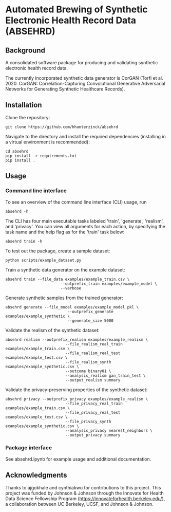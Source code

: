 # Automated Brewing of Synthetic Electronic Health Record Data (ABSEHRD)

## Background
A consolidated software package for producing and validating synthetic electronic health record data.

The currently incorporated synthetic data generator is CorGAN (Torfi et al. 2020. CorGAN: Correlation-Capturing Convolutional Generative Adversarial Networks
for Generating Synthetic Healthcare Records). 

## Installation

Clone the repository:

```
git clone https://github.com/hhunterzinck/absehrd
```

Navigate to the directory and install the required dependencies (installing in a virtual environment is recommended):

```
cd absehrd
pip install -r requirements.txt
pip install .
```

## Usage

### Command line interface
To see an overview of the command line interface (CLI) usage, run
```
absehrd -h
```

The CLI has four main executable tasks labeled 'train', 'generate', 'realism', and 'privacy'.
You can view all arguments for each action, by specifying the task name and the
help flag as for the 'train' task below:
```
absehrd train -h
```

To test out the package, create a sample dataset:
```
python scripts/example_dataset.py
```

Train a synthetic data generator on the example dataset:
```
absehrd train --file_data examples/example_train.csv \
                        --outprefix_train examples/example_model \
                        --verbose
```

Generate synthetic samples from the trained generator:
```
absehrd generate --file_model examples/example_model.pkl \
                           --outprefix_generate examples/example_synthetic \
                           --generate_size 5000
```

Validate the realism of the synthetic dataset:
```
absehrd realism --outprefix_realism examples/example_realism \
                          --file_realism_real_train examples/example_train.csv \
                          --file_realism_real_test examples/example_test.csv \
                          --file_realism_synth examples/example_synthetic.csv \
                          --outcome binary01 \
                          --analysis_realism gan_train_test \
                          --output_realism summary 
```

Validate the privacy-preserving properties of the synthetic dataset:
```
absehrd privacy --outprefix_privacy examples/example_realism \
                          --file_privacy_real_train examples/example_train.csv \
                          --file_privacy_real_test examples/example_test.csv \
                          --file_privacy_synth examples/example_synthetic.csv \
                          --analysis_privacy nearest_neighbors \
                          --output_privacy summary
```

### Package interface
See absehrd.ipynb for example usage and additional documentation.

## Acknowledgments
Thanks to ajgokhale and cynthiakwu for contributions 
to this project. This project was funded by Johnson & Johnson through the 
Innovate for Health Data Science Fellowship Program (https://innovateforhealth.berkeley.edu/), 
a collaboration between UC Berkeley, UCSF, and Johnson & Johnson.

